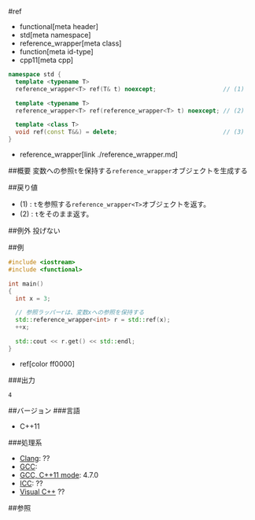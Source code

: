 #ref
* functional[meta header]
* std[meta namespace]
* reference_wrapper[meta class]
* function[meta id-type]
* cpp11[meta cpp]

```cpp
namespace std {
  template <typename T>
  reference_wrapper<T> ref(T& t) noexcept;                   // (1)

  template <typename T>
  reference_wrapper<T> ref(reference_wrapper<T> t) noexcept; // (2)

  template <class T>
  void ref(const T&&) = delete;                              // (3)
}
```
* reference_wrapper[link ./reference_wrapper.md]

##概要
変数への参照`t`を保持する`reference_wrapper`オブジェクトを生成する


##戻り値
- (1) : `t`を参照する`reference_wrapper<T>`オブジェクトを返す。
- (2) : `t`をそのまま返す。


##例外
投げない


##例
```cpp
#include <iostream>
#include <functional>

int main()
{
  int x = 3;

  // 参照ラッパーrは、変数xへの参照を保持する
  std::reference_wrapper<int> r = std::ref(x);
  ++x;

  std::cout << r.get() << std::endl;
}
```
* ref[color ff0000]

###出力
```
4
```

##バージョン
###言語
- C++11

###処理系
- [Clang](/implementation.md#clang): ??
- [GCC](/implementation.md#gcc): 
- [GCC, C++11 mode](/implementation.md#gcc): 4.7.0
- [ICC](/implementation.md#icc): ??
- [Visual C++](/implementation.md#visual_cpp) ??


##参照


